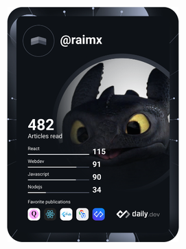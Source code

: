 <a href="https://app.daily.dev/DailyDevTips"><img src="https://github.com/RaiMX/RaiMX/blob/main/devcard.svg" width="400" alt="RaiMX's Daily Dev Card"/></a>

